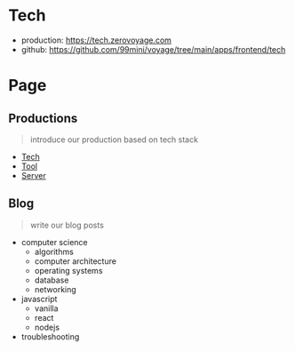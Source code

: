 # Tech

- production: https://tech.zerovoyage.com
- github: https://github.com/99mini/voyage/tree/main/apps/frontend/tech

# Page

## Productions

> introduce our production based on tech stack

- [Tech](https://tech.zerovoyage.com)
- [Tool](https://tool.zerovoyage.com)
- [Server](https://api.zerovoyage.com)

## Blog

> write our blog posts

- computer science
  - algorithms
  - computer architecture
  - operating systems
  - database
  - networking
- javascript
  - vanilla
  - react
  - nodejs
- troubleshooting

